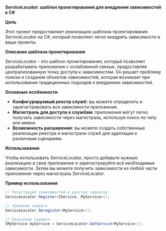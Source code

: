 **ServiceLocator: шаблон проектирования для внедрения зависимостей в C#**

**Цель**

Этот проект предоставляет реализацию шаблона проектирования ServiceLocator на C#, который позволяет легко внедрять зависимости в ваши проекты.

**Описание шаблона проектирования**

ServiceLocator - это шаблон проектирования, который позволяет разрабатывать приложения с ослабленной связью, предоставляя централизованную точку доступа к зависимостям. Он решает проблему поиска и создания объектов-зависимостей, которая возникает при использовании традиционных подходов к внедрению зависимостей.

**Основные особенности**

* **Конфигурируемый реестр служб:** вы можете определить и зарегистрировать все зависимости приложения.
* **Магистраль для доступа к службам:** приложения могут легко получать зависимости через магистраль, используя поиск по типу или имени.
* **Возможность расширения:** вы можете создать собственные реализации реестра и магистрали служб для адаптации к различным сценариям.

**Использование**

Чтобы использовать ServiceLocator, просто добавьте нужную реализацию в свое приложение и зарегистрируйте все необходимые зависимости. Затем вы можете получить зависимости из любой части приложения через магистраль ServiceLocator.

**Пример использования**

```csharp
// Регистрация зависимостей в реестре сервисов
ServiceLocator.Register<IService, MyService>();

// Удаление сервиса
ServiceLocator.Deregister<MyService>();

// Получение сервиса
IMyService myService = ServiceLocator.GetService<MyService>();
```
